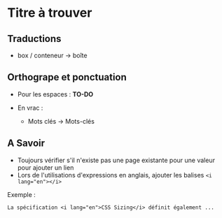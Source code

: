 # Titre à trouver

## Traductions

- box / conteneur → boîte

## Orthogrape et ponctuation

- Pour les espaces : **TO-DO**

- En vrac :
  - Mots clés → Mots-clés

## A Savoir

- Toujours vérifier s'il n'existe pas une page existante pour une valeur pour ajouter un lien
- Lors de l'utilisations d'expressions en anglais, ajouter les balises `<i lang="en"></i>`

Exemple :

    La spécification <i lang="en">CSS Sizing</i> définit également ...
